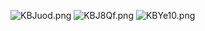 ![KBJuod.png](https://s2.ax1x.com/2019/10/26/KBJuod.png)
![KBJ8Qf.png](https://s2.ax1x.com/2019/10/26/KBJ8Qf.png)
![KBYe10.png](https://s2.ax1x.com/2019/10/26/KBYe10.png)
